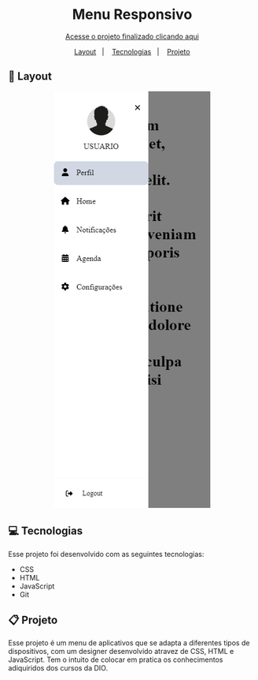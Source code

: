 <link rel="stylesheet" href="https://cdnjs.cloudflare.com/ajax/libs/font-awesome/6.6.0/css/all.min.css" 
integrity="sha512-Kc323vGBEqzTmouAECnVceyQqyqdsSiqLQISBL29aUW4U/M7pSPA/gEUZQqv1cwx4OnYxTxve5UMg5GT6L4JJg==" 
crossorigin="anonymous" referrerpolicy="no-referrer"/>
<h1 align="center"> Menu Responsivo  </h1>
<p align="center">
<a href="https://debstd22.github.io/Menu_responsivo/">Acesse o projeto finalizado clicando aqui</a>
</p>
<p align="center">
<a href="#-layout">Layout</a>&nbsp;&nbsp;&nbsp;|&nbsp;&nbsp;&nbsp;
<a href="#-tecnologias">Tecnologias</a>&nbsp;&nbsp;&nbsp;|&nbsp;&nbsp;&nbsp;
<a href="#-projeto">Projeto</a>

## 🎨 Layout
<div align="center">
<img src="assets/img/Captura de tela 2024-09-11 204658.png">
</div>

## 💻 Tecnologias
Esse projeto foi desenvolvido com as seguintes tecnologias:
    
- CSS <i class="fa-brands fa-css3-alt"></i>  
- HTML <i class="fa-brands fa-html5"></i>
- JavaScript <i class="fa-brands fa-js"></i>
- Git <i class="fa-brands fa-git-alt"></i>
        
## 📋 Projeto

Esse projeto é um menu de aplicativos que se adapta a diferentes tipos de dispositivos, com um designer desenvolvido atravez de CSS, HTML e JavaScript. Tem o intuito de colocar em pratica os conhecimentos adiquiridos dos cursos da DIO.



